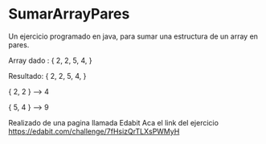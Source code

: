 # SumarArrayPares
Un ejercicio programado en java, para sumar una estructura de un array en pares.

Array dado : { 2, 2, 5, 4, }

Resultado:
{ 2, 2, 5, 4, }


{ 2, 2 } --> 4


{ 5, 4 } --> 9

Realizado de una pagina llamada Edabit
Aca el link del ejercicio https://edabit.com/challenge/7fHsizQrTLXsPWMyH
